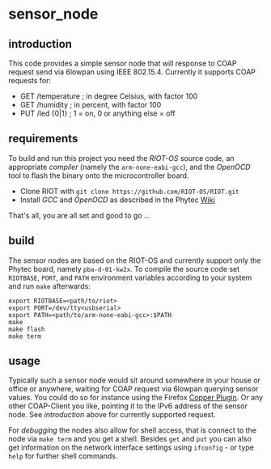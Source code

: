 # sensor_node

## introduction

This code provides a simple sensor node that will response to COAP request send
via 6lowpan using IEEE 802.15.4. Currently it supports COAP requests for:
* GET /temperature ; in degree Celsius, with factor 100
* GET /humidity ; in percent, with factor 100
* PUT /led {0|1} ; 1 = on, 0 or anything else = off

## requirements

To build and run this project you need the _RIOT-OS_ source code, an appropriate
_compiler_ (namely the `arm-none-eabi-gcc`), and the _OpenOCD_ tool to flash the
binary onto the microcontroller board.

* Clone RIOT with `git clone https://github.com/RIOT-OS/RIOT.git`
* Install _GCC_ and _OpenOCD_ as described in the Phytec [Wiki](https://github.com/PHYTEC-Messtechnik-GmbH/phynode-riot-examples/wiki/RIOT-getting-started#toolchain-summary)

That's all, you are all set and good to go ...

## build

The sensor nodes are based on the RIOT-OS and currently support only the Phytec
board, namely `pba-d-01-kw2x`. To compile the source code set `RIOTBASE`, `PORT`,
and `PATH` environment variables according to your system and run `make` afterwards:

```
export RIOTBASE=<path/to/riot>
export PORT=/dev/tty<usbserial>
export PATH=<path/to/arm-none-eabi-gcc>:$PATH
make
make flash
make term
```

## usage

Typically such a sensor node would sit around somewhere in your house or office
or anywhere, waiting for COAP request via 6lowpan querying sensor values. You
could do so for instance using the Firefox [Copper Plugin](https://addons.mozilla.org/de/firefox/addon/copper-270430/).
Or any other COAP-Client you like, pointing it to the IPv6 address of the sensor
node. See _introduction_ above for currently supported request.

For _debugging_ the nodes also allow for shell access, that is connect to the node
via `make term` and you get a shell. Besides `get` and `put` you can also get
information on the network interface settings using `ifconfig` - or type `help`
for further shell commands. 
